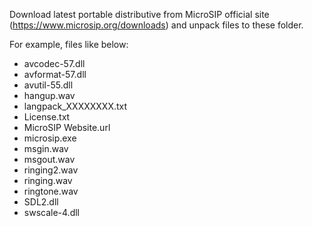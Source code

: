 Download latest portable distributive from MicroSIP official site (https://www.microsip.org/downloads) and unpack files to these folder.

For example, files like below:
- avcodec-57.dll
- avformat-57.dll
- avutil-55.dll
- hangup.wav
- langpack_XXXXXXXX.txt
- License.txt
- MicroSIP Website.url
- microsip.exe
- msgin.wav
- msgout.wav
- ringing2.wav
- ringing.wav
- ringtone.wav
- SDL2.dll
- swscale-4.dll